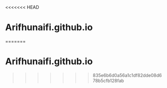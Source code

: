 <<<<<<< HEAD
# Arifhunaifi.github.io
=======

# Arifhunaifi.github.io

>>>>>>> 835e6b6d0a56a1c1df82dde08d678b5cfb128fab

